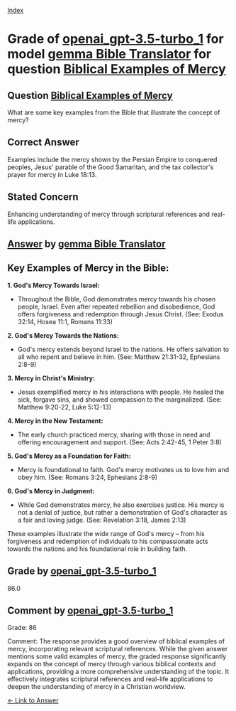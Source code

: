 
[Index](../../../../index.md)
# Grade of [openai_gpt-3.5-turbo_1](../../../grading_models/openai_gpt-3.5-turbo_1.md) for model [gemma Bible Translator](../../../answering_models/gemma_Bible_Translator.md) for question [Biblical Examples of Mercy](../../../questions/Biblical_Examples_of_Mercy.md)

## Question [Biblical Examples of Mercy](../../../questions/Biblical_Examples_of_Mercy.md)
What are some key examples from the Bible that illustrate the concept of mercy?

## Correct Answer
Examples include the mercy shown by the Persian Empire to conquered peoples, Jesus' parable of the Good Samaritan, and the tax collector's prayer for mercy in Luke 18:13.

## Stated Concern
Enhancing understanding of mercy through scriptural references and real-life applications.

## [Answer](../Biblical_Examples_of_Mercy.md) by [gemma Bible Translator](../../../answering_models/gemma_Bible_Translator.md)
## Key Examples of Mercy in the Bible:

**1. God's Mercy Towards Israel:**

* Throughout the Bible, God demonstrates mercy towards his chosen people, Israel. Even after repeated rebellion and disobedience, God offers forgiveness and redemption through Jesus Christ. (See: Exodus 32:14, Hosea 11:1, Romans 11:33)

**2. God's Mercy Towards the Nations:**

* God's mercy extends beyond Israel to the nations. He offers salvation to all who repent and believe in him. (See: Matthew 21:31-32, Ephesians 2:8-9)

**3. Mercy in Christ's Ministry:**

* Jesus exemplified mercy in his interactions with people. He healed the sick, forgave sins, and showed compassion to the marginalized. (See: Matthew 9:20-22, Luke 5:12-13)

**4. Mercy in the New Testament:**

* The early church practiced mercy, sharing with those in need and offering encouragement and support. (See: Acts 2:42-45, 1 Peter 3:8)

**5. God's Mercy as a Foundation for Faith:**

* Mercy is foundational to faith. God's mercy motivates us to love him and obey him. (See: Romans 3:24, Ephesians 2:8-9)

**6. God's Mercy in Judgment:**

* While God demonstrates mercy, he also exercises justice. His mercy is not a denial of justice, but rather a demonstration of God's character as a fair and loving judge. (See: Revelation 3:18, James 2:13)


These examples illustrate the wide range of God's mercy – from his forgiveness and redemption of individuals to his compassionate acts towards the nations and his foundational role in building faith.

## Grade by [openai_gpt-3.5-turbo_1](../../../grading_models/openai_gpt-3.5-turbo_1.md)
86.0

## Comment by [openai_gpt-3.5-turbo_1](../../../grading_models/openai_gpt-3.5-turbo_1.md)
Grade: 86

Comment: The response provides a good overview of biblical examples of mercy, incorporating relevant scriptural references. While the given answer mentions some valid examples of mercy, the graded response significantly expands on the concept of mercy through various biblical contexts and applications, providing a more comprehensive understanding of the topic. It effectively integrates scriptural references and real-life applications to deepen the understanding of mercy in a Christian worldview.

[&lt;- Link to Answer](../Biblical_Examples_of_Mercy.md)

